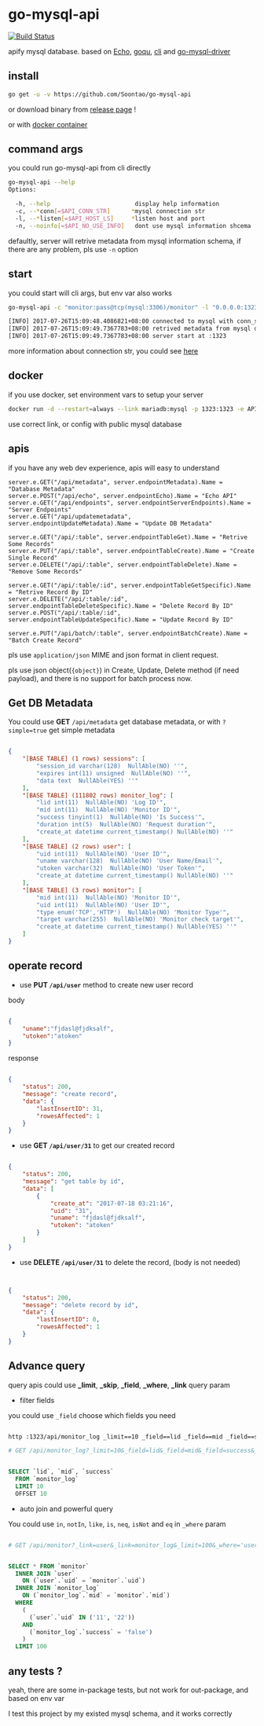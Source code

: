 # go-mysql-api

[![Build Status](https://ci.fornever.org/buildStatus/icon?job=go-mysql-api)](https://ci.fornever.org/job/go-mysql-api)

apify mysql database. based on [Echo](https://github.com/labstack/echo), [goqu](https://github.com/doug-martin/goqu), [cli](https://github.com/mkideal/cli) and [go-mysql-driver](https://github.com/go-sql-driver/mysql)

## install

```bash
go get -u -v https://github.com/Soontao/go-mysql-api
```

or download binary from [release page](https://github.com/Soontao/go-mysql-api/releases/tag/v1.0.0) !

or with [docker container](https://hub.docker.com/r/theosun/go-mysql-api/)

## command args

you could run go-mysql-api from cli directly

```bash
go-mysql-api --help
Options:

  -h, --help                        display help information
  -c, --*conn[=$API_CONN_STR]      *mysql connection str
  -l, --*listen[=$API_HOST_LS]     *listen host and port
  -n, --noinfo[=$API_NO_USE_INFO]   dont use mysql information shcema

```

defaultly, server will retrive metadata from mysql information schema, if there are any problem, pls use `-n` option

## start

you could start will cli args, but env var also works

```bash
go-mysql-api -c "monitor:pass@tcp(mysql:3306)/monitor" -l "0.0.0.0:1323"

[INFO] 2017-07-26T15:09:48.4086821+08:00 connected to mysql with conn_str: monitor:pass@tcp(mysql:3306)/monitor
[INFO] 2017-07-26T15:09:49.7367783+08:00 retrived metadata from mysql database: monitor
[INFO] 2017-07-26T15:09:49.7367783+08:00 server start at :1323
```

more information about connection str, you could see [here](https://github.com/go-sql-driver/mysql#examples)

## docker

if you use docker, set environment vars to setup your server

```bash
docker run -d --restart=always --link mariadb:mysql -p 1323:1323 -e API_CONN_STR='user:pass@tcp(domain:port)/db' -e API_HOST_LS=':1323' theosun/go-mysql-api:latest
```

use correct link, or config with public mysql database

## apis

if you have any web dev experience, apis will easy to understand

```golang
server.e.GET("/api/metadata", server.endpointMetadata).Name = "Database Metadata"
server.e.POST("/api/echo", server.endpointEcho).Name = "Echo API"
server.e.GET("/api/endpoints", server.endpointServerEndpoints).Name = "Server Endpoints"
server.e.GET("/api/updatemetadata", server.endpointUpdateMetadata).Name = "Update DB Metadata"

server.e.GET("/api/:table", server.endpointTableGet).Name = "Retrive Some Records"
server.e.PUT("/api/:table", server.endpointTableCreate).Name = "Create Single Record"
server.e.DELETE("/api/:table", server.endpointTableDelete).Name = "Remove Some Records"

server.e.GET("/api/:table/:id", server.endpointTableGetSpecific).Name = "Retrive Record By ID"
server.e.DELETE("/api/:table/:id", server.endpointTableDeleteSpecific).Name = "Delete Record By ID"
server.e.POST("/api/:table/:id", server.endpointTableUpdateSpecific).Name = "Update Record By ID"

server.e.PUT("/api/batch/:table", server.endpointBatchCreate).Name = "Batch Create Record"
```

pls use `application/json` MIME and json format in client request.

pls use json object(`{object}`) in Create, Update, Delete method (if need payload), and there is no support for batch process now.

## Get DB Metadata

You could use **GET** `/api/metadata` get database metadata, or with `?simple=true` get simple metadata

```json

{
    "[BASE TABLE] (1 rows) sessions": [
        "session_id varchar(128)  NullAble(NO) ''",
        "expires int(11) unsigned  NullAble(NO) ''",
        "data text  NullAble(YES) ''"
    ],
    "[BASE TABLE] (111802 rows) monitor_log": [
        "lid int(11)  NullAble(NO) 'Log ID'",
        "mid int(11)  NullAble(NO) 'Monitor ID'",
        "success tinyint(1)  NullAble(NO) 'Is Success'",
        "duration int(5)  NullAble(NO) 'Request duration'",
        "create_at datetime current_timestamp() NullAble(NO) ''"
    ],
    "[BASE TABLE] (2 rows) user": [
        "uid int(11)  NullAble(NO) 'User ID'",
        "uname varchar(128)  NullAble(NO) 'User Name/Email'",
        "utoken varchar(32)  NullAble(NO) 'User Token'",
        "create_at datetime current_timestamp() NullAble(NO) ''"
    ],
    "[BASE TABLE] (3 rows) monitor": [
        "mid int(11)  NullAble(NO) 'Monitor ID'",
        "uid int(11)  NullAble(NO) 'User ID'",
        "type enum('TCP','HTTP')  NullAble(NO) 'Monitor Type'",
        "target varchar(255)  NullAble(NO) 'Monitor check target'",
        "create_at datetime current_timestamp() NullAble(YES) ''"
    ]
}

```

## operate record

* use **PUT `/api/user`** method to create new user record

body

```json

{
    "uname":"fjdasl@fjdksalf",
    "utoken":"atoken"
}

```

response

```json

{
    "status": 200,
    "message": "create record",
    "data": {
        "lastInsertID": 31,
        "rowesAffected": 1
    }
}

```

* use **GET `/api/user/31`** to get our created record

```json

{
    "status": 200,
    "message": "get table by id",
    "data": [
        {
            "create_at": "2017-07-18 03:21:16",
            "uid": "31",
            "uname": "fjdasl@fjdksalf",
            "utoken": "atoken"
        }
    ]
}
```

* use **DELETE `/api/user/31`** to delete the record, (body is not needed)

```json


{
    "status": 200,
    "message": "delete record by id",
    "data": {
        "lastInsertID": 0,
        "rowesAffected": 1
    }
}

```

## Advance query

query apis could use **_limit**, **_skip**, **_field**, **_where**, **_link** query param

* filter fields

you could use `_field` choose which fields you need

```bash

http :1323/api/monitor_log _limit==10 _field==lid _field==mid _field==success _skip==10 -v

# GET /api/monitor_log?_limit=10&_field=lid&_field=mid&_field=success&_skip=10 HTTP/1.1

```

```sql

SELECT `lid`, `mid`, `success`
  FROM `monitor_log`
  LIMIT 10
  OFFSET 10

```

* auto join and powerful query

You could use `in`, `notIn`, `like`, `is`, `neq`, `isNot` and `eq` in `_where` param

```bash

# GET /api/monitor?_link=user&_link=monitor_log&_limit=100&_where='user.uid'.in(11,22)&_where='monitor_log.success'.eq(false)

```

```sql

SELECT * FROM `monitor`
  INNER JOIN `user`
    ON (`user`.`uid` = `monitor`.`uid`)
  INNER JOIN `monitor_log`
    ON (`monitor_log`.`mid` = `monitor`.`mid`)
  WHERE
    (
      (`user`.`uid` IN ('11', '22'))
    AND
      (`monitor_log`.`success` = 'false')
    )
  LIMIT 100

```

## any tests ?

yeah, there are some in-package tests, but not work for out-package, and based on env var

I test this project by my existed mysql schema, and it works correctly

